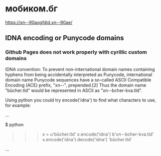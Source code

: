# мобиком.бг
https://xn--90aogfdid.xn--90ae/

## IDNA encoding or Punycode domains

### Github Pages does not work properly with cyrillic custom domains

IDNA convention: To prevent non-international domain names containing hyphens from being accidentally interpreted as Punycode, international domain name Punycode sequences have a so-called ASCII Compatible Encoding (ACE) prefix, "xn--", prepended.[2] Thus the domain name "bücher.tld" would be represented in ASCII as "xn--bcher-kva.tld".

Using python you could try encode('idna') to find what characters to use, for example:

...

$ python
>>> x = u'bücher.tld'
>>> x.encode('idna')
b'xn--bcher-kva.tld'
>>> x.encode('idna').decode('idna')
'bücher.tld'

...
